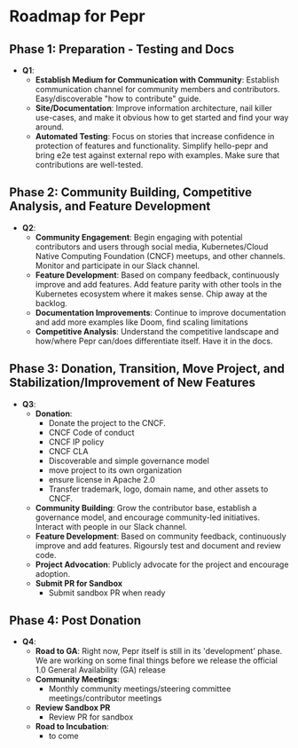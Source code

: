 # Roadmap for Pepr

## Phase 1: Preparation - Testing and Docs

- **Q1**:
  - **Establish Medium for Communication with Community**: 
    Establish communication channel for community members and contributors. Easy/discoverable "how to contribute" guide.
  - **Site/Documentation**: 
    Improve information architecture, nail killer use-cases, and make it obvious how to get started and find your way around.
  - **Automated Testing**:
    Focus on stories that increase confidence in protection of features and functionality. Simplify hello-pepr and bring e2e test against external repo with examples. Make sure that contributions are well-tested.

## Phase 2: Community Building, Competitive Analysis, and Feature Development

- **Q2**:
  - **Community Engagement**: 
    Begin engaging with potential contributors and users through social media, Kubernetes/Cloud Native Computing Foundation (CNCF) meetups, and other channels. Monitor and participate in our Slack channel.
  - **Feature Development**: 
    Based on company feedback, continuously improve and add features. Add feature parity with other tools in the Kubernetes ecosystem where it makes sense. Chip away at the backlog.
  - **Documentation Improvements**: 
    Continue to improve documentation and add more examples like Doom, find scaling limitations
  - **Competitive Analysis**: 
    Understand the competitive landscape and how/where Pepr can/does differentiate itself. Have it in the docs.

## Phase 3: Donation, Transition, Move Project, and Stabilization/Improvement of New Features

- **Q3**:
  - **Donation**:
    - Donate the project to the CNCF.
    - CNCF Code of conduct
    - CNCF IP policy
    - CNCF CLA
    - Discoverable and simple governance model
    - move project to its own organization
    - ensure license in Apache 2.0
    - Transfer trademark, logo, domain name, and other assets to CNCF.
  - **Community Building**: 
    Grow the contributor base, establish a governance model, and encourage community-led initiatives. Interact with people in our Slack channel.
  - **Feature Development**: 
    Based on community feedback, continuously improve and add features. Rigoursly test and document and review code.
  - **Project Advocation**: 
    Publicly advocate for the project and encourage adoption.
  - **Submit PR for Sandbox**
    - Submit sandbox PR when ready

## Phase 4: Post Donation

- **Q4**:
  - **Road to GA**: 
    Right now, Pepr itself is still in its 'development' phase. We are working on some final things before we release the official 1.0 General Availability (GA) release
  - **Community Meetings**: 
    - Monthly community meetings/steering committee meetings/contributor meetings
  - **Review Sandbox PR**
    - Review PR for sandbox
  - **Road to Incubation**:
    - to come

